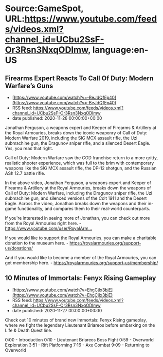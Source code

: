 # Source:GameSpot, URL:https://www.youtube.com/feeds/videos.xml?channel_id=UCbu2SsF-Or3Rsn3NxqODImw, language:en-US

## Firearms Expert Reacts To Call Of Duty: Modern Warfare’s Guns
 - [https://www.youtube.com/watch?v=-BeJdQfEp40](https://www.youtube.com/watch?v=-BeJdQfEp40)
 - RSS feed: https://www.youtube.com/feeds/videos.xml?channel_id=UCbu2SsF-Or3Rsn3NxqODImw
 - date published: 2020-11-28 00:00:00+00:00

Jonathan Ferguson, a weapons expert and Keeper of Firearms & Artillery at the Royal Armouries, breaks down the iconic weaponry of Call of Duty: Modern Warfare 2019, including the SIG MCX assault rifle, the Uzi submachine gun, the Dragunov sniper rifle, and a silenced Desert Eagle. Yes, you read that right.

Call of Duty: Modern Warfare saw the COD franchise return to a more gritty, realistic shooter experience, which was full to the brim with contemporary weapons like the SIG MCX assault rifle, the DP-12 shotgun, and the Russian ASh 12.7 battle rifle.

In the above video, Jonathan Ferguson, a weapons expert and Keeper of Firearms & Artillery at the Royal Armouries, breaks down the weapons of Call of Duty: Modern Warfare, including the Dragunov sniper rifle, the Uzi submachine gun, and silenced versions of the Colt 1911 and the Desert Eagle. Across the video, Jonathan breaks down the weapons and their in-game functionality, and compares them to their real-world counterparts.

If you're interested in seeing more of Jonathan, you can check out more from the Royal Armouries right here. - https://www.youtube.com/user/RoyalArm…

If you would like to support the Royal Armouries, you can make a charitable donation to the museum here. - https://royalarmouries.org/support-us/donations/ 

And if you would like to become a member of the Royal Armouries, you can get membership here. - https://royalarmouries.org/support-us/membership/

## 10 Minutes of Immortals: Fenyx Rising Gameplay
 - [https://www.youtube.com/watch?v=EhgCjIx3bjE](https://www.youtube.com/watch?v=EhgCjIx3bjE)
 - RSS feed: https://www.youtube.com/feeds/videos.xml?channel_id=UCbu2SsF-Or3Rsn3NxqODImw
 - date published: 2020-11-27 00:00:00+00:00

Check out 10 minutes of brand new Immortals: Fenyx Rising gameplay, where we  fight the legendary Lieutenant Briareos before embarking on the Life & Death Quest line.

0:00 - Introduction
0:10 - Lieutenant Briareos Boss Fight
0:59 - Overworld Exploration
3:51 - Rift Platforming
7:16 - Axe Combat
9:09 - Returning to Overworld

